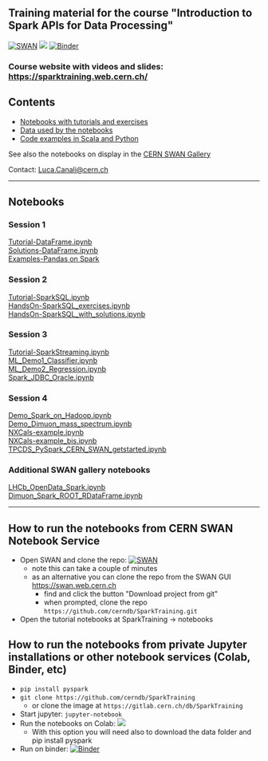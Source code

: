 ## Training material for the course "Introduction to Spark APIs for Data Processing"

[![SWAN](https://swan.web.cern.ch/sites/swan.web.cern.ch/files/pictures/open_in_swan.svg)](https://cern.ch/swanserver/cgi-bin/go?projurl=https://github.com/cerndb/SparkTraining.git)
[<img src="https://colab.research.google.com/assets/colab-badge.svg">](https://colab.research.google.com/github/cerndb/SparkTraining)
[![Binder](https://mybinder.org/badge_logo.svg)](https://mybinder.org/v2/gh/cerndb/SparkTraining/master)

### Course website with videos and slides: https://sparktraining.web.cern.ch/

## Contents

- [Notebooks with tutorials and exercises](notebooks)
- [Data used by the notebooks](data)
- [Code examples in Scala and Python](code)

See also the notebooks on display in the  [CERN SWAN Gallery](https://swan-gallery.web.cern.ch/apache_spark/)


Contact: Luca.Canali@cern.ch   

---
## Notebooks

### Session 1
[Tutorial-DataFrame.ipynb](notebooks/Tutorial-DataFrame.ipynb)  
[Solutions-DataFrame.ipynb](notebooks/Solutions-DataFrame.ipynb)  
[Examples-Pandas on Spark](notebooks/Examples_Pandas_on_Spark.ipynb)

### Session 2
[Tutorial-SparkSQL.ipynb](notebooks/Tutorial-SparkSQL.ipynb)  
[HandsOn-SparkSQL_exercises.ipynb](notebooks/HandsOn-SparkSQL_exercises.ipynb)  
[HandsOn-SparkSQL_with_solutions.ipynb](notebooks/HandsOn-SparkSQL_with_solutions.ipynb)    

### Session 3
[Tutorial-SparkStreaming.ipynb](notebooks/Tutorial-SparkStreaming.ipynb)  
[ML_Demo1_Classifier.ipynb](notebooks/ML_Demo1_Classifier.ipynb)  
[ML_Demo2_Regression.ipynb](notebooks/ML_Demo2_Regression.ipynb)  
[Spark_JDBC_Oracle.ipynb](notebooks/Spark_JDBC_Oracle.ipynb)  

### Session 4
[Demo_Spark_on_Hadoop.ipynb](notebooks/Demo_Spark_on_Hadoop.ipynb)  
[Demo_Dimuon_mass_spectrum.ipynb](notebooks/Demo_Dimuon_mass_spectrum.ipynb)    
[NXCals-example.ipynb](notebooks/NXCals-example.ipynb)  
[NXCals-example_bis.ipynb](notebooks/NXCals-example_bis.ipynb)  
[TPCDS_PySpark_CERN_SWAN_getstarted.ipynb](notebooks/TPCDS_PySpark_CERN_SWAN_getstarted.ipynb)  
  
### Additional SWAN gallery notebooks
[LHCb_OpenData_Spark.ipynb](notebooks/LHCb_OpenData_Spark.ipynb)  
[Dimuon_Spark_ROOT_RDataFrame.ipynb](notebooks/Dimuon_Spark_ROOT_RDataFrame.ipynb)  

---
## How to run the notebooks from CERN SWAN Notebook Service

- Open SWAN and clone the repo: [![SWAN](https://swan.web.cern.ch/sites/swan.web.cern.ch/files/pictures/open_in_swan.svg)](https://cern.ch/swanserver/cgi-bin/go?projurl=https://github.com/cerndb/SparkTraining.git)
   - note this can take a couple of minutes
   - as an alternative you can clone the repo from the SWAN GUI https://swan.web.cern.ch
     - find and click the button "Download project from git"
     - when prompted, clone the repo `https://github.com/cerndb/SparkTraining.git`
- Open the tutorial notebooks at SparkTraining -> notebooks

## How to run the notebooks from private Jupyter installations or other notebook services (Colab, Binder, etc)

- `pip install pyspark`
- `git clone https://github.com/cerndb/SparkTraining` 
   - or clone the image at `https://gitlab.cern.ch/db/SparkTraining`
- Start jupyter: `jupyter-notebook`
- Run the notebooks on Colab: [<img src="https://colab.research.google.com/assets/colab-badge.svg">](https://colab.research.google.com/github/cerndb/SparkTraining)
  - With this option you will need also to download the data folder and pip install pyspark
- Run on binder: [![Binder](https://mybinder.org/badge_logo.svg)](https://mybinder.org/v2/gh/cerndb/SparkTraining/master)

